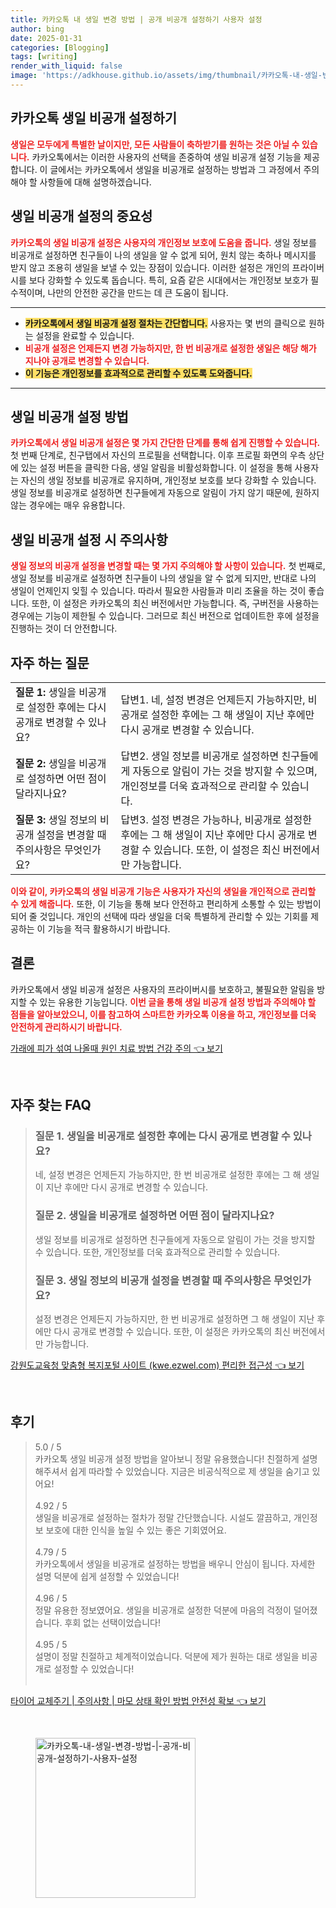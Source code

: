 ```yaml
---
title: 카카오톡 내 생일 변경 방법 | 공개 비공개 설정하기 사용자 설정
author: bing
date: 2025-01-31
categories: [Blogging]
tags: [writing]
render_with_liquid: false
image: 'https://adkhouse.github.io/assets/img/thumbnail/카카오톡-내-생일-변경-방법-|-공개-비공개-설정하기-사용자-설정.webp'
---
```



<h2 id='카카오톡_생일_비공개_설정하기'>카카오톡 생일 비공개 설정하기</h2>

<p><b><span style="color: #ee2323;">생일은 모두에게 특별한 날이지만, 모든 사람들이 축하받기를 원하는 것은 아닐 수 있습니다.</span></b> 카카오톡에서는 이러한 사용자의 선택을 존중하여 생일 비공개 설정 기능을 제공합니다. 이 글에서는 카카오톡에서 생일을 비공개로 설정하는 방법과 그 과정에서 주의해야 할 사항들에 대해 설명하겠습니다.</p>

<h2 id='생일_비공개_설정의_중요성'>생일 비공개 설정의 중요성</h2>

<p><b><span style="color: #ee2323;">카카오톡의 생일 비공개 설정은 사용자의 개인정보 보호에 도움을 줍니다.</span></b> 생일 정보를 비공개로 설정하면 친구들이 나의 생일을 알 수 없게 되어, 원치 않는 축하나 메시지를 받지 않고 조용히 생일을 보낼 수 있는 장점이 있습니다. 이러한 설정은 개인의 프라이버시를 보다 강화할 수 있도록 돕습니다. 특히, 요즘 같은 시대에서는 개인정보 보호가 필수적이며, 나만의 안전한 공간을 만드는 데 큰 도움이 됩니다.</p>

<hr />

<ul>
    <li><b><span style="background-color: #ffe066;">카카오톡에서 생일 비공개 설정 절차는 간단합니다.</span></b> 사용자는 몇 번의 클릭으로 원하는 설정을 완료할 수 있습니다.</li>
    <li><b><span style="color: #ee2323;">비공개 설정은 언제든지 변경 가능하지만, 한 번 비공개로 설정한 생일은 해당 해가 지나야 공개로 변경할 수 있습니다.</span></b></li>
    <li><b><span style="background-color: #ffe066;">이 기능은 개인정보를 효과적으로 관리할 수 있도록 도와줍니다.</span></b></li>
</ul>

<hr />

<h2 id='생일_비공개_설정_방법'>생일 비공개 설정 방법</h2>

<p><b><span style="color: #ee2323;">카카오톡에서 생일 비공개 설정은 몇 가지 간단한 단계를 통해 쉽게 진행할 수 있습니다.</span></b> 첫 번째 단계로, 친구탭에서 자신의 프로필을 선택합니다. 이후 프로필 화면의 우측 상단에 있는 설정 버튼을 클릭한 다음, 생일 알림을 비활성화합니다. 이 설정을 통해 사용자는 자신의 생일 정보를 비공개로 유지하며, 개인정보 보호를 보다 강화할 수 있습니다. 생일 정보를 비공개로 설정하면 친구들에게 자동으로 알림이 가지 않기 때문에, 원하지 않는 경우에는 매우 유용합니다.</p>

<h2 id='생일_비공개_설정_시_주의사항'>생일 비공개 설정 시 주의사항</h2>

<p><b><span style="color: #ee2323;">생일 정보의 비공개 설정을 변경할 때는 몇 가지 주의해야 할 사항이 있습니다.</span></b> 첫 번째로, 생일 정보를 비공개로 설정하면 친구들이 나의 생일을 알 수 없게 되지만, 반대로 나의 생일이 언제인지 잊힐 수 있습니다. 따라서 필요한 사람들과 미리 조율을 하는 것이 좋습니다. 또한, 이 설정은 카카오톡의 최신 버전에서만 가능합니다. 즉, 구버전을 사용하는 경우에는 기능이 제한될 수 있습니다. 그러므로 최신 버전으로 업데이트한 후에 설정을 진행하는 것이 더 안전합니다.</p>

<h2 id='자주_하는_질문'>자주 하는 질문</h2>

<table>
    <tr>
        <td><b>질문 1:</b> 생일을 비공개로 설정한 후에는 다시 공개로 변경할 수 있나요?</td>
        <td>답변1. 네, 설정 변경은 언제든지 가능하지만, 비공개로 설정한 후에는 그 해 생일이 지난 후에만 다시 공개로 변경할 수 있습니다.</td>
    </tr>
    <tr>
        <td><b>질문 2:</b> 생일을 비공개로 설정하면 어떤 점이 달라지나요?</td>
        <td>답변2. 생일 정보를 비공개로 설정하면 친구들에게 자동으로 알림이 가는 것을 방지할 수 있으며, 개인정보를 더욱 효과적으로 관리할 수 있습니다.</td>
    </tr>
    <tr>
        <td><b>질문 3:</b> 생일 정보의 비공개 설정을 변경할 때 주의사항은 무엇인가요?</td>
        <td>답변3. 설정 변경은 가능하나, 비공개로 설정한 후에는 그 해 생일이 지난 후에만 다시 공개로 변경할 수 있습니다. 또한, 이 설정은 최신 버전에서만 가능합니다.</td>
    </tr>
</table>

<p><b><span style="color: #ee2323;">이와 같이, 카카오톡의 생일 비공개 기능은 사용자가 자신의 생일을 개인적으로 관리할 수 있게 해줍니다.</span></b> 또한, 이 기능을 통해 보다 안전하고 편리하게 소통할 수 있는 방법이 되어 줄 것입니다. 개인의 선택에 따라 생일을 더욱 특별하게 관리할 수 있는 기회를 제공하는 이 기능을 적극 활용하시기 바랍니다.</p>

<h2 id='결론'>결론</h2>

<p>카카오톡에서 생일 비공개 설정은 사용자의 프라이버시를 보호하고, 불필요한 알림을 방지할 수 있는 유용한 기능입니다. <b><span style="color: #ee2323;">이번 글을 통해 생일 비공개 설정 방법과 주의해야 할 점들을 알아보았으니, 이를 참고하여 스마트한 카카오톡 이용을 하고, 개인정보를 더욱 안전하게 관리하시기 바랍니다.</span></b></p>


<p><a class="click-button" title="가래에 피가 섞여 나올때 원인 치료 방법 건강 주의" href="https://adkhouse.github.io/posts/%EA%B0%80%EB%9E%98%EC%97%90-%ED%94%BC%EA%B0%80-%EC%84%9E%EC%97%AC-%EB%82%98%EC%98%AC%EB%95%8C-%EC%9B%90%EC%9D%B8-%EC%B9%98%EB%A3%8C-%EB%B0%A9%EB%B2%95-%EA%B1%B4%EA%B0%95-%EC%A3%BC%EC%9D%98/" rel="dofollow">가래에 피가 섞여 나올때 원인 치료 방법 건강 주의 👈 보기</a></p><br>
<h2 id='자주_찾는_FAQ'>자주 찾는 FAQ</h2>
<div itemscope="" itemtype="https://schema.org/FAQPage"> 
<blockquote> 
<div itemscope="" itemprop="mainEntity" itemtype="https://schema.org/Question"> 
<h3 itemprop="name">질문 1. 생일을 비공개로 설정한 후에는 다시 공개로 변경할 수 있나요?</h3> 
<div itemscope="" itemprop="acceptedAnswer" itemtype="https://schema.org/Answer"> 
<span itemprop="text"> 
<p>네, 설정 변경은 언제든지 가능하지만, 한 번 비공개로 설정한 후에는 그 해 생일이 지난 후에만 다시 공개로 변경할 수 있습니다.</p> 
</span> 
</div> 
</div> 

<div itemscope="" itemprop="mainEntity" itemtype="https://schema.org/Question"> 
<h3 itemprop="name">질문 2. 생일을 비공개로 설정하면 어떤 점이 달라지나요?</h3> 
<div itemscope="" itemprop="acceptedAnswer" itemtype="https://schema.org/Answer"> 
<span itemprop="text"> 
<p>생일 정보를 비공개로 설정하면 친구들에게 자동으로 알림이 가는 것을 방지할 수 있습니다. 또한, 개인정보를 더욱 효과적으로 관리할 수 있습니다.</p> 
</span> 
</div> 
</div> 

<div itemscope="" itemprop="mainEntity" itemtype="https://schema.org/Question"> 
<h3 itemprop="name">질문 3. 생일 정보의 비공개 설정을 변경할 때 주의사항은 무엇인가요?</h3> 
<div itemscope="" itemprop="acceptedAnswer" itemtype="https://schema.org/Answer"> 
<span itemprop="text"> 
<p>설정 변경은 언제든지 가능하지만, 한 번 비공개로 설정하면 그 해 생일이 지난 후에만 다시 공개로 변경할 수 있습니다. 또한, 이 설정은 카카오톡의 최신 버전에서만 가능합니다.</p> 
</span> 
</div> 
</div> 
</blockquote> 
</div>
<p><a class="click-button" title="강원도교육청 맞춤형 복지포털 사이트 (kwe.ezwel.com) 편리한 접근성" href="https://adkhouse.github.io/posts/%EA%B0%95%EC%9B%90%EB%8F%84%EA%B5%90%EC%9C%A1%EC%B2%AD-%EB%A7%9E%EC%B6%A4%ED%98%95-%EB%B3%B5%EC%A7%80%ED%8F%AC%ED%84%B8-%EC%82%AC%EC%9D%B4%ED%8A%B8-(kwe.ezwel.com)-%ED%8E%B8%EB%A6%AC%ED%95%9C-%EC%A0%91%EA%B7%BC%EC%84%B1/" rel="dofollow">강원도교육청 맞춤형 복지포털 사이트 (kwe.ezwel.com) 편리한 접근성 👈 보기</a></p><br>
<h2 id='후기'>후기</h2>
<div itemscope itemtype="https://schema.org/Product">
  <blockquote>
  <div itemprop="review" itemscope itemtype="https://schema.org/Review">
      <div itemprop="reviewRating" itemscope itemtype="https://schema.org/Rating"> <span itemprop="ratingValue">5.0</span> / <span itemprop="bestRating">5</span> </div>
      <span itemprop="reviewBody">카카오톡 생일 비공개 설정 방법을 알아보니 정말 유용했습니다! 친절하게 설명해주셔서 쉽게 따라할 수 있었습니다. 지금은 비공식적으로 제 생일을 숨기고 있어요!</span>
  </div>
  <br>
  <div itemprop="review" itemscope itemtype="https://schema.org/Review">
      <div itemprop="reviewRating" itemscope itemtype="https://schema.org/Rating"> <span itemprop="ratingValue">4.92</span> / <span itemprop="bestRating">5</span> </div>
      <span itemprop="reviewBody">생일을 비공개로 설정하는 절차가 정말 간단했습니다. 시설도 깔끔하고, 개인정보 보호에 대한 인식을 높일 수 있는 좋은 기회였어요.</span>
  </div>
  <br>
  <div itemprop="review" itemscope itemtype="https://schema.org/Review">
      <div itemprop="reviewRating" itemscope itemtype="https://schema.org/Rating"> <span itemprop="ratingValue">4.79</span> / <span itemprop="bestRating">5</span> </div>
      <span itemprop="reviewBody">카카오톡에서 생일을 비공개로 설정하는 방법을 배우니 안심이 됩니다. 자세한 설명 덕분에 쉽게 설정할 수 있었습니다!</span>
  </div>
  <br>
  <div itemprop="review" itemscope itemtype="https://schema.org/Review">
      <div itemprop="reviewRating" itemscope itemtype="https://schema.org/Rating"> <span itemprop="ratingValue">4.96</span> / <span itemprop="bestRating">5</span> </div>
      <span itemprop="reviewBody">정말 유용한 정보였어요. 생일을 비공개로 설정한 덕분에 마음의 걱정이 덜어졌습니다. 후회 없는 선택이었습니다!</span>
  </div>
  <br>
  <div itemprop="review" itemscope itemtype="https://schema.org/Review">
      <div itemprop="reviewRating" itemscope itemtype="https://schema.org/Rating"> <span itemprop="ratingValue">4.95</span> / <span itemprop="bestRating">5</span> </div>
      <span itemprop="reviewBody">설명이 정말 친절하고 체계적이었습니다. 덕분에 제가 원하는 대로 생일을 비공개로 설정할 수 있었습니다!</span>
  </div>
  <br>
  </blockquote>
</div>
<p><a class="click-button" title="타이어 교체주기 | 주의사항 | 마모 상태 확인 방법 안전성 확보" href="https://adkhouse.github.io/posts/%ED%83%80%EC%9D%B4%EC%96%B4-%EA%B5%90%EC%B2%B4%EC%A3%BC%EA%B8%B0-%EC%A3%BC%EC%9D%98%EC%82%AC%ED%95%AD-%EB%A7%88%EB%AA%A8-%EC%83%81%ED%83%9C-%ED%99%95%EC%9D%B8-%EB%B0%A9%EB%B2%95-%EC%95%88%EC%A0%84%EC%84%B1-%ED%99%95%EB%B3%B4/" rel="dofollow">타이어 교체주기 | 주의사항 | 마모 상태 확인 방법 안전성 확보 👈 보기</a></p><br>
<figure class="image"><img src="https://adkhouse.github.io/assets/img/thumbnail/카카오톡-내-생일-변경-방법-|-공개-비공개-설정하기-사용자-설정.webp" alt="카카오톡-내-생일-변경-방법-|-공개-비공개-설정하기-사용자-설정" width="256" height="256"></figure>